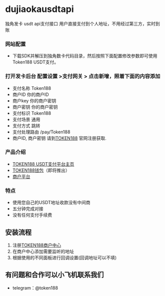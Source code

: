 # dujiaokausdtapi
独角发卡 usdt api支付接口 用户直接支付到个人地址，不用经过第三方，实时到账
### 网站配置
 - 下载SDK并解压到独角数卡代码目录，然后按照下面配置修改参数即可使用Token188 USDT支付。

### 打开发卡后台 配置设置 >支付网关 > 点击新增，照着下面的内容添加
 - 支付名称	Token188
- 商户ID	你的商户ID
- 商户key 你的商户密钥
- 商户密钥	你的商户密钥
- 支付标识	Token188
- 支付场景	通用
- 支付方式	跳转
- 支付处理路由	/pay/Token188
 - 商户ID, 商户密钥  请到[TOKEN188](https://www.token188.com/) 官网注册获取.

### 产品介绍

 - [TOKEN188 USDT支付平台主页](https://www.token188.com)
 - [TOKEN188钱包](https://www.token188.com)（即将推出）
 - [商户平台](https://www.token188.com/manager)
### 特点
 - 使用您自己的USDT地址收款没有中间商
 - 五分钟完成对接
 - 没有任何支付手续费

## 安装流程
1. 注册[TOKEN188商户中心](https://mar.token188.com/)
2. 在商户中心添加需要监听的地址
3. 根据使用的不同面板进行回调设置(回调地址可以不填)


## 有问题和合作可以小飞机联系我们
 - telegram：@token188

